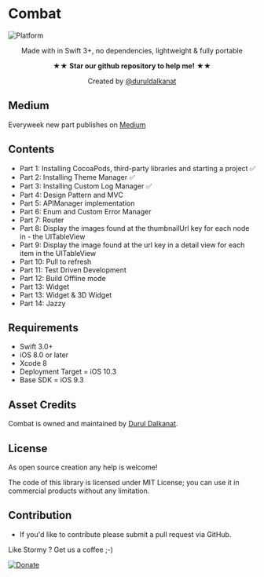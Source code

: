 # Combat

![Platform](https://img.shields.io/badge/Platforms-iOS%20-lightgray.svg?style=flat)


<p align="center">Made with in Swift 3+, no dependencies, lightweight & fully portable
<p/>
<p align="center" >★★ <b>Star our github repository to help me!</b> ★★</p>
<p align="center" >Created by <a href="http://www.twitter.com/duruldalkanat">@duruldalkanat</a></p>


## Medium
Everyweek new part publishes on [Medium](https://medium.com/@duruldalkanat/code-challenge-for-ios-interview-817c139891e4)


## Contents

- Part 1: Installing CocoaPods, third-party libraries and starting a project ✅
- Part 2: Installing Theme Manager ✅
- Part 3: Installing Custom Log Manager ✅
- Part 4: Design Pattern and MVC
- Part 5: APIManager implementation
- Part 6: Enum and Custom Error Manager
- Part 7: Router
- Part 8: Display the images found at the thumbnailUrl key for each node in - the UITableView
- Part 9: Display the image found at the url key in a detail view for each item in the UITableView
- Part 10: Pull to refresh
- Part 11: Test Driven Development
- Part 12: Build Offline mode
- Part 13: Widget
- Part 13: Widget & 3D Widget
- Part 14: Jazzy

## Requirements
* Swift 3.0+
* iOS 8.0 or later
* Xcode 8
* Deployment Target = iOS 10.3
* Base SDK = iOS 9.3

## Asset Credits
Combat is owned and maintained by [Durul Dalkanat](http://durul.github.io).

## License

As open source creation any help is welcome!

The code of this library is licensed under MIT License; you can use it in commercial products without any limitation.


## Contribution
- If you'd like to contribute please submit a pull request via GitHub.

Like Stormy ? Get us a coffee ;-)

[![Donate][image-1]][1]

[1]:	https://paypal.me/DurulDalkanat

[image-1]:	https://www.paypalobjects.com/en_US/i/btn/btn_donate_LG.gif
